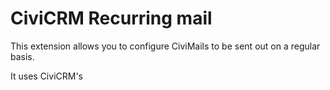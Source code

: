 # CiviCRM Recurring mail

This extension allows you to configure CiviMails to be sent out on a regular basis.

It uses CiviCRM's 
